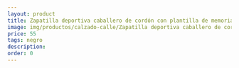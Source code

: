 ```yaml
---
layout: product
title: Zapatilla deportiva caballero de cordón con plantilla de memoria, antideslizante 
image: img/productos/calzado-calle/Zapatilla deportiva caballero de cordón con plantilla de memoria, antideslizante =55=negro.webp
price: 55
tags: negro
description: 
order: 0
---
```

